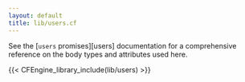 ```yaml
---
layout: default
title: lib/users.cf
---
```


See the [`users` promises][users] documentation for a
comprehensive reference on the body types and attributes used here.

{{< CFEngine_library_include(lib/users) >}}
